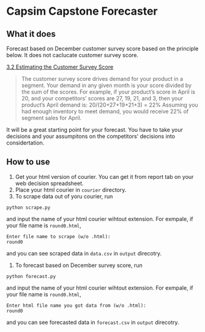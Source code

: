 # Capsim Capstone Forecaster
## What it does
Forecast based on December customer survey score based on the principle below. It does not caclucate customer survey score.

[3.2 Estimating the Customer Survey Score](http://ww3.capsim.com/guides/capstone_harvard2011/the-guide/3-the-customer-survey-score034f.html)
>The customer survey score drives demand for your product in a segment. Your demand in any given month is your score divided by the sum of the scores. For example, if your product’s score in April is 20, and your competitors’ scores are 27, 19, 21, and 3, then your product’s April demand is:
20/(20+27+19+21+3) = 22%
Assuming you had enough inventory to meet demand, you would receive 22% of segment sales for April.

It will be a great starting point for your forecast. You have to take your decisions and your assumpitons on the competitors' decisions into considertation.

## How to use
1. Get your html version of courier. You can get it from report tab on your web decision spreadsheet.
1. Place your html courier in `courier` directory.
1. To scrape data out of yoru courier, run
```
python scrape.py
```
and input the name of your html courier wihtout extension. For exmpale, if your file name is `round0.html`,
```
Enter file name to scrape (w/o .html):
round0
```
and you can see scraped data in `data.csv` in `output` direcotry.
1. To forecast based on December survey score, run
```
python forecast.py
```
and input the name of your html courier wihtout extension. For exmpale, if your file name is `round0.html`,
```
Enter html file name you got data from (w/o .html):
round0
```
and you can see forecasted data in `forecast.csv` in `output` direcotry.